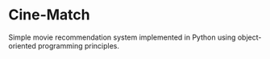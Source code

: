# Cine-Match
Simple movie recommendation system implemented in Python using object-oriented programming principles.
